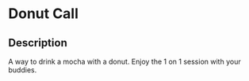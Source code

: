 # Donut Call

## Description

A way to drink a mocha with a donut.
Enjoy the 1 on 1 session with your buddies.
